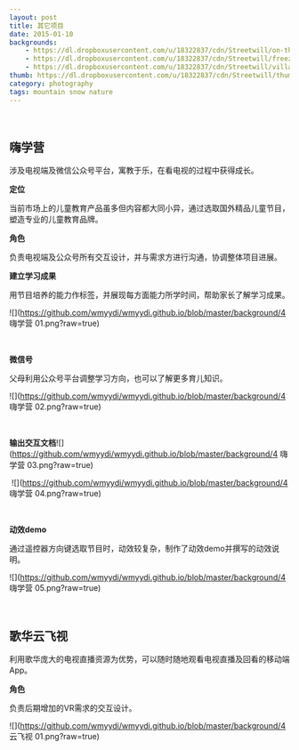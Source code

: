 ```yaml
---
layout: post
title: 其它项目
date: 2015-01-10
backgrounds:
    - https://dl.dropboxusercontent.com/u/18322837/cdn/Streetwill/on-the-road.jpeg
    - https://dl.dropboxusercontent.com/u/18322837/cdn/Streetwill/freezing.jpeg
    - https://dl.dropboxusercontent.com/u/18322837/cdn/Streetwill/village.jpeg
thumb: https://dl.dropboxusercontent.com/u/18322837/cdn/Streetwill/thumbs/peak.jpeg
category: photography
tags: mountain snow nature
---
```


​           

## **嗨学营**

涉及电视端及微信公众号平台，寓教于乐，在看电视的过程中获得成长。

**定位**

当前市场上的儿童教育产品虽多但内容都大同小异，通过选取国外精品儿童节目，塑造专业的儿童教育品牌。

**角色**

负责电视端及公众号所有交互设计，并与需求方进行沟通，协调整体项目进展。

**建立学习成果**

用节目培养的能力作标签，并展现每方面能力所学时间，帮助家长了解学习成果。

![](https://github.com/wmyydi/wmyydi.github.io/blob/master/background/4 嗨学营 01.png?raw=true)

​                 

**微信号**

父母利用公众号平台调整学习方向，也可以了解更多育儿知识。

![](https://github.com/wmyydi/wmyydi.github.io/blob/master/background/4 嗨学营 02.png?raw=true)

​                         

 **输出交互文档**![](https://github.com/wmyydi/wmyydi.github.io/blob/master/background/4 嗨学营 03.png?raw=true)

​                   ![](https://github.com/wmyydi/wmyydi.github.io/blob/master/background/4 嗨学营 04.png?raw=true)

​                   

**动效demo**

通过遥控器方向键选取节目时，动效较复杂，制作了动效demo并撰写的动效说明。

![](https://github.com/wmyydi/wmyydi.github.io/blob/master/background/4 嗨学营 05.png?raw=true)

​                       

## **歌华云飞视**

利用歌华庞大的电视直播资源为优势，可以随时随地观看电视直播及回看的移动端App。

**角色**

负责后期增加的VR需求的交互设计。

![](https://github.com/wmyydi/wmyydi.github.io/blob/master/background/4 云飞视 01.png?raw=true)



​              

